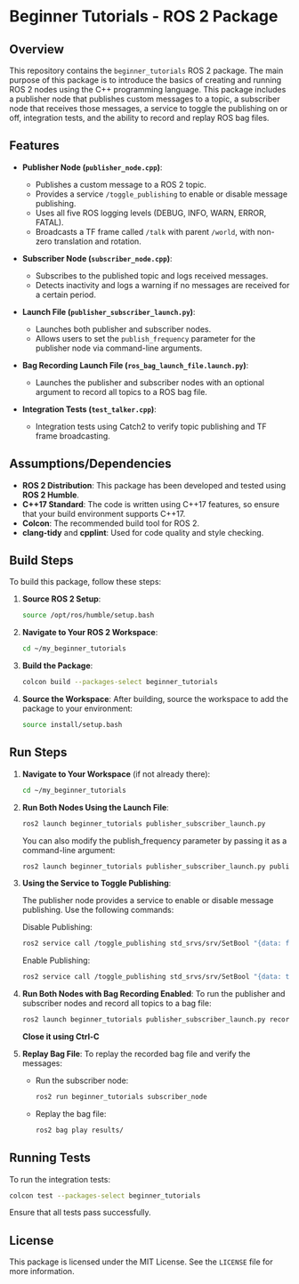 # Beginner Tutorials - ROS 2 Package

## Overview

This repository contains the `beginner_tutorials` ROS 2 package. The main purpose of this package is to introduce the basics of creating and running ROS 2 nodes using the C++ programming language. This package includes a publisher node that publishes custom messages to a topic, a subscriber node that receives those messages, a service to toggle the publishing on or off, integration tests, and the ability to record and replay ROS bag files.

## Features

- **Publisher Node (`publisher_node.cpp`)**:
  - Publishes a custom message to a ROS 2 topic.
  - Provides a service `/toggle_publishing` to enable or disable message publishing.
  - Uses all five ROS logging levels (DEBUG, INFO, WARN, ERROR, FATAL).
  - Broadcasts a TF frame called `/talk` with parent `/world`, with non-zero translation and rotation.

- **Subscriber Node (`subscriber_node.cpp`)**:
  - Subscribes to the published topic and logs received messages.
  - Detects inactivity and logs a warning if no messages are received for a certain period.

- **Launch File (`publisher_subscriber_launch.py`)**:
  - Launches both publisher and subscriber nodes.
  - Allows users to set the `publish_frequency` parameter for the publisher node via command-line arguments.

- **Bag Recording Launch File (`ros_bag_launch_file.launch.py`)**:
  - Launches the publisher and subscriber nodes with an optional argument to record all topics to a ROS bag file.

- **Integration Tests (`test_talker.cpp`)**:
  - Integration tests using Catch2 to verify topic publishing and TF frame broadcasting.

## Assumptions/Dependencies

- **ROS 2 Distribution**: This package has been developed and tested using **ROS 2 Humble**.
- **C++17 Standard**: The code is written using C++17 features, so ensure that your build environment supports C++17.
- **Colcon**: The recommended build tool for ROS 2.
- **clang-tidy** and **cpplint**: Used for code quality and style checking.

## Build Steps

To build this package, follow these steps:

1. **Source ROS 2 Setup**:
   ```sh
   source /opt/ros/humble/setup.bash
   ```

2. **Navigate to Your ROS 2 Workspace**:
   ```sh
   cd ~/my_beginner_tutorials
   ```

3. **Build the Package**:
   ```sh
   colcon build --packages-select beginner_tutorials
   ```

4. **Source the Workspace**:
   After building, source the workspace to add the package to your environment:
   ```sh
   source install/setup.bash
   ```

## Run Steps

1. **Navigate to Your Workspace** (if not already there):
   ```sh
   cd ~/my_beginner_tutorials
   ```

2. **Run Both Nodes Using the Launch File**:
   ```sh
   ros2 launch beginner_tutorials publisher_subscriber_launch.py
   ```
   You can also modify the publish_frequency parameter by passing it as a command-line argument:
   ```sh
   ros2 launch beginner_tutorials publisher_subscriber_launch.py publish_frequency:=5.0
   ```

3. **Using the Service to Toggle Publishing**:

   The publisher node provides a service to enable or disable message publishing. Use the following commands:

   Disable Publishing:
   ```sh
   ros2 service call /toggle_publishing std_srvs/srv/SetBool "{data: false}"
   ```

   Enable Publishing:
   ```sh
   ros2 service call /toggle_publishing std_srvs/srv/SetBool "{data: true}"
   ```

4. **Run Both Nodes with Bag Recording Enabled**:
   To run the publisher and subscriber nodes and record all topics to a bag file:
   ```sh
   ros2 launch beginner_tutorials publisher_subscriber_launch.py record:=true
   ```
   **Close it using Ctrl-C**

5. **Replay Bag File**:
   To replay the recorded bag file and verify the messages:
   - Run the subscriber node:
     ```sh
     ros2 run beginner_tutorials subscriber_node
     ```
   - Replay the bag file:
     ```sh
     ros2 bag play results/
     ```

## Running Tests

To run the integration tests:

```sh
colcon test --packages-select beginner_tutorials
```

Ensure that all tests pass successfully.

## License

This package is licensed under the MIT License. See the `LICENSE` file for more information.
